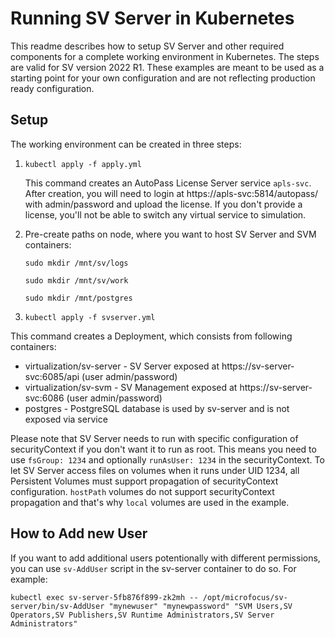 # Running SV Server in Kubernetes

This readme describes how to setup SV Server and other required components for a complete working environment in Kubernetes. The steps are valid for SV version 2022 R1. These examples are meant to be used as a starting point for your own configuration and are not reflecting production ready configuration.

## Setup

The working environment can be created in three steps:

1. `kubectl apply -f apply.yml`

   This command creates an AutoPass License Server service `apls-svc`. After creation, you will need to login at https://apls-svc:5814/autopass/ with admin/password and upload the license. If you don't provide a license, you'll not be able to switch any virtual service to simulation.

1. Pre-create paths on node, where you want to host SV Server and SVM containers:

   `sudo mkdir /mnt/sv/logs`

   `sudo mkdir /mnt/sv/work`

   `sudo mkdir /mnt/postgres`


1. `kubectl apply -f svserver.yml`

This command creates a Deployment, which consists from following containers:
   - virtualization/sv-server - SV Server exposed at https://sv-server-svc:6085/api (user admin/password)
   - virtualization/sv-svm - SV Management exposed at https://sv-server-svc:6086 (user admin/password)
   - postgres - PostgreSQL database is used by sv-server and is not exposed via service

Please note that SV Server needs to run with specific configuration of securityContext if you don't want it to run as root. This means you need to use `fsGroup: 1234` and optionally `runAsUser: 1234` in the securityContext. To let SV Server access files on volumes when it runs under UID 1234, all Persistent Volumes must support propagation of securityContext configuration. `hostPath` volumes do not support securityContext propagation and that's why `local` volumes are used in the example.

## How to Add new User

If you want to add additional users potentionally with different permissions, you can use `sv-AddUser` script in the sv-server container to do so. For example:

`kubectl exec sv-server-5fb876f899-zk2mh -- /opt/microfocus/sv-server/bin/sv-AddUser "mynewuser" "mynewpassword" "SVM Users,SV Operators,SV Publishers,SV Runtime Administrators,SV Server Administrators"`
